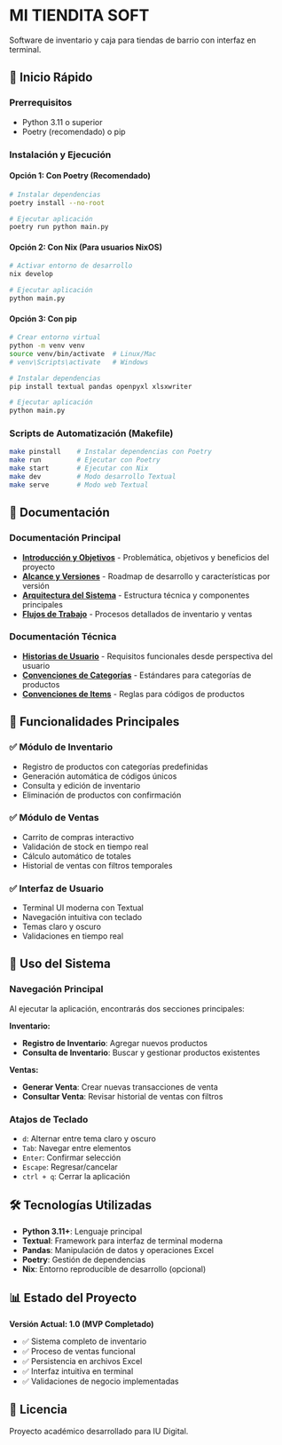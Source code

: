 # MI TIENDITA SOFT

Software de inventario y caja para tiendas de barrio con interfaz en terminal.

## 🚀 Inicio Rápido

### Prerrequisitos
- Python 3.11 o superior
- Poetry (recomendado) o pip

### Instalación y Ejecución

#### Opción 1: Con Poetry (Recomendado)
```bash
# Instalar dependencias
poetry install --no-root

# Ejecutar aplicación
poetry run python main.py
```

#### Opción 2: Con Nix (Para usuarios NixOS)
```bash
# Activar entorno de desarrollo
nix develop

# Ejecutar aplicación
python main.py
```

#### Opción 3: Con pip
```bash
# Crear entorno virtual
python -m venv venv
source venv/bin/activate  # Linux/Mac
# venv\Scripts\activate   # Windows

# Instalar dependencias
pip install textual pandas openpyxl xlsxwriter

# Ejecutar aplicación
python main.py
```

### Scripts de Automatización (Makefile)

```bash
make pinstall    # Instalar dependencias con Poetry
make run         # Ejecutar con Poetry
make start       # Ejecutar con Nix
make dev         # Modo desarrollo Textual
make serve       # Modo web Textual
```

## 📖 Documentación

### Documentación Principal
- **[Introducción y Objetivos](docs/introduccion-y-objetivos.md)** - Problemática, objetivos y beneficios del proyecto
- **[Alcance y Versiones](docs/alcance-y-versiones.md)** - Roadmap de desarrollo y características por versión
- **[Arquitectura del Sistema](docs/arquitectura.md)** - Estructura técnica y componentes principales
- **[Flujos de Trabajo](docs/flujos-de-trabajo.md)** - Procesos detallados de inventario y ventas

### Documentación Técnica
- **[Historias de Usuario](docs/historias-usuario.md)** - Requisitos funcionales desde perspectiva del usuario
- **[Convenciones de Categorías](docs/convencion_categoria.md)** - Estándares para categorías de productos
- **[Convenciones de Items](docs/convencion_item.md)** - Reglas para códigos de productos

## 🎯 Funcionalidades Principales

### ✅ Módulo de Inventario
- Registro de productos con categorías predefinidas
- Generación automática de códigos únicos
- Consulta y edición de inventario
- Eliminación de productos con confirmación

### ✅ Módulo de Ventas
- Carrito de compras interactivo
- Validación de stock en tiempo real
- Cálculo automático de totales
- Historial de ventas con filtros temporales

### ✅ Interfaz de Usuario
- Terminal UI moderna con Textual
- Navegación intuitiva con teclado
- Temas claro y oscuro
- Validaciones en tiempo real

## 🏪 Uso del Sistema

### Navegación Principal
Al ejecutar la aplicación, encontrarás dos secciones principales:

**Inventario:**
- **Registro de Inventario**: Agregar nuevos productos
- **Consulta de Inventario**: Buscar y gestionar productos existentes

**Ventas:**
- **Generar Venta**: Crear nuevas transacciones de venta
- **Consultar Venta**: Revisar historial de ventas con filtros

### Atajos de Teclado
- `d`: Alternar entre tema claro y oscuro
- `Tab`: Navegar entre elementos
- `Enter`: Confirmar selección
- `Escape`: Regresar/cancelar
- `ctrl + q`: Cerrar la aplicación

## 🛠️ Tecnologías Utilizadas

- **Python 3.11+**: Lenguaje principal
- **Textual**: Framework para interfaz de terminal moderna
- **Pandas**: Manipulación de datos y operaciones Excel
- **Poetry**: Gestión de dependencias
- **Nix**: Entorno reproducible de desarrollo (opcional)

## 📊 Estado del Proyecto

**Versión Actual: 1.0 (MVP Completado)**

- ✅ Sistema completo de inventario
- ✅ Proceso de ventas funcional
- ✅ Persistencia en archivos Excel
- ✅ Interfaz intuitiva en terminal
- ✅ Validaciones de negocio implementadas

## 📄 Licencia

Proyecto académico desarrollado para IU Digital. 